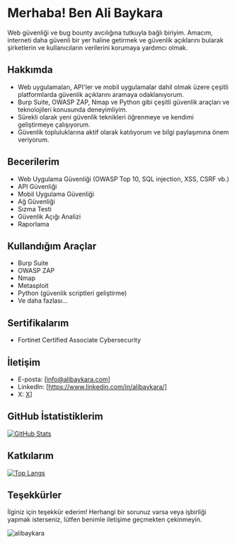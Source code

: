 # Merhaba!  Ben Ali Baykara

Web güvenliği ve bug bounty avcılığına tutkuyla bağlı biriyim. Amacım, interneti daha güvenli bir yer haline getirmek ve güvenlik açıklarını bularak şirketlerin ve kullanıcıların verilerini korumaya yardımcı olmak.

## Hakkımda

* Web uygulamaları, API'ler ve mobil uygulamalar dahil olmak üzere çeşitli platformlarda güvenlik açıklarını aramaya odaklanıyorum.
* Burp Suite, OWASP ZAP, Nmap ve Python gibi çeşitli güvenlik araçları ve teknolojileri konusunda deneyimliyim.
* Sürekli olarak yeni güvenlik teknikleri öğrenmeye ve kendimi geliştirmeye çalışıyorum.
* Güvenlik topluluklarına aktif olarak katılıyorum ve bilgi paylaşımına önem veriyorum.

## Becerilerim

* Web Uygulama Güvenliği (OWASP Top 10, SQL injection, XSS, CSRF vb.)
* API Güvenliği
* Mobil Uygulama Güvenliği
* Ağ Güvenliği
* Sızma Testi
* Güvenlik Açığı Analizi
* Raporlama

## Kullandığım Araçlar

* Burp Suite
* OWASP ZAP
* Nmap
* Metasploit
* Python (güvenlik scriptleri geliştirme)
* Ve daha fazlası...

## Sertifikalarım

* Fortinet Certified Associate Cybersecurity

## İletişim

* E-posta: [info@alibaykara.com]
* LinkedIn: [https://www.linkedin.com/in/alibaykara/]
* X: [X](https://x.com/aliibaykara)]

## GitHub İstatistiklerim

[![GitHub Stats](https://github-readme-stats.vercel.app/api?username=[alibaykara]&show_icons=true&theme=dark)](https://github.com/anuraghazra/github-readme-stats)

## Katkılarım

[![Top Langs](https://github-readme-stats.vercel.app/api/top-langs/?username=[alibaykara]&layout=compact&theme=dark)](https://github.com/anuraghazra/github-readme-stats)

## Teşekkürler

İlginiz için teşekkür ederim! Herhangi bir sorunuz varsa veya işbirliği yapmak isterseniz, lütfen benimle iletişime geçmekten çekinmeyin.

<p align="left"> <img src="https://komarev.com/ghpvc/?username=alibaykara&label=Profile%20views&color=0e75b6&style=flat" alt="alibaykara" /> </p>
